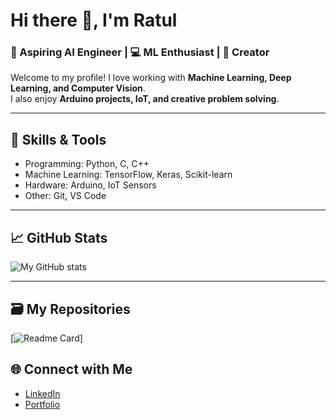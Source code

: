 # Hi there 👋, I'm Ratul
### 🚀 Aspiring AI Engineer | 💻 ML Enthusiast | 🎨 Creator

Welcome to my profile! I love working with **Machine Learning, Deep Learning, and Computer Vision**.  
I also enjoy **Arduino projects, IoT, and creative problem solving**.

---

## 🔧 Skills & Tools
- Programming: Python, C, C++
- Machine Learning: TensorFlow, Keras, Scikit-learn
- Hardware: Arduino, IoT Sensors
- Other: Git, VS Code

---

## 📈 GitHub Stats
![My GitHub stats](https://github-readme-stats.vercel.app/api?username=ratul-byte&show_icons=true&theme=radical)

---

## 🗃️ My Repositories
[![Readme Card](https://github-readme-stats.vercel.app/api/pin/?username=anuraghazra&repo=Database-Project-Online-Flight-Reservation-CSE370&theme=gotham)]

## 🌐 Connect with Me
- [LinkedIn](https://linkedin.com/in/md-ratul-mushfique)
- [Portfolio]()

